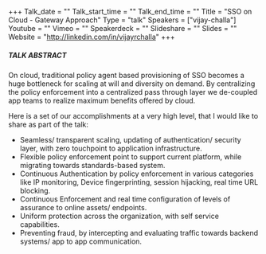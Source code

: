 +++
Talk_date = ""
Talk_start_time = ""
Talk_end_time = ""
Title = "SSO on Cloud - Gateway Approach"
Type = "talk"
Speakers = ["vijay-challa"]
Youtube = ""
Vimeo = ""
Speakerdeck = ""
Slideshare = ""
Slides = ""
Website = "http://linkedin.com/in/vijayrchalla"
+++

##### TALK ABSTRACT

On cloud, traditional policy agent based provisioning of SSO becomes a huge bottleneck for scaling at will and diversity on demand. By centralizing the policy enforcement into a centralized pass through layer we de-coupled app teams to realize maximum benefits offered by cloud.

Here is a set of our accomplishments at a very high level, that I would like to share as part of the talk:

* Seamless/ transparent scaling, updating of authentication/ security layer, with zero touchpoint to application infrastructure.
* Flexible policy enforcement point to support current platform, while migrating towards standards-based system.
* Continuous Authentication by policy enforcement in various categories like IP monitoring, Device fingerprinting, session hijacking, real time URL blocking.
* Continuous Enforcement and real time configuration of levels of assurance to online assets/ endpoints.
* Uniform protection across the organization, with self service capabilities.
* Preventing fraud, by intercepting and evaluating traffic towards backend systems/ app to app communication.